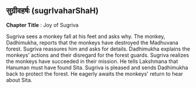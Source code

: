 ## सुग्रीवहर्षः (sugrIvaharShaH)
**Chapter Title** : Joy of Sugriva

Sugriva sees a monkey fall at his feet and asks why. The monkey, Dadhimukha, reports that the monkeys have destroyed the Madhuvana forest. Sugriva reassures him and asks for details. Dadhimukha explains the monkeys' actions and their disregard for the forest guards. Sugriva realizes the monkeys have succeeded in their mission. He tells Lakshmana that Hanuman must have found Sita. Sugriva is pleased and sends Dadhimukha back to protect the forest. He eagerly awaits the monkeys' return to hear about Sita.